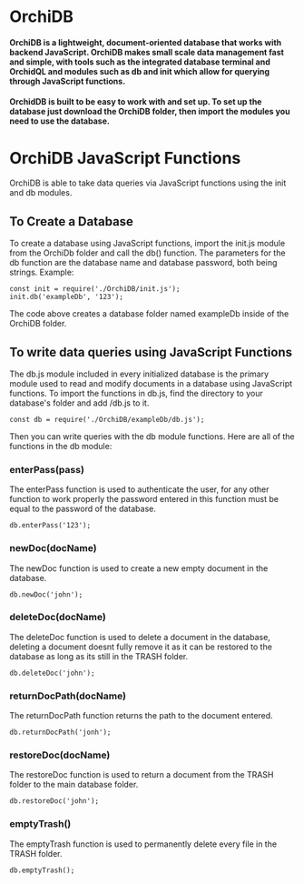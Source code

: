 # OrchiDB
#### OrchiDB is a lightweight, document-oriented database that works with backend JavaScript. OrchiDB makes small scale data management fast and simple, with tools such as the integrated database terminal and OrchidQL and modules such as db and init which allow for querying through JavaScript functions. 
#### OrchidDB is built to be easy to work with and set up. To set up the database just download the OrchiDB folder, then import the modules you need to use the database.

# OrchiDB JavaScript Functions
OrchiDB is able to take data queries via JavaScript functions using the init and db modules.
## To Create a Database
To create a database using JavaScript functions, import the init.js module from the OrchiDb folder and call the db() function. The parameters for the db function are the database name and database password, both being strings. Example: 
~~~
const init = require('./OrchiDB/init.js');
init.db('exampleDb', '123');
~~~
The code above creates a database folder named exampleDb inside of the OrchiDB folder.
## To write data queries using JavaScript Functions
The db.js module included in every initialized database is the primary module used to read and modify documents in a database using JavaScript functions. To import the functions in db.js, find the directory to your database's folder and add /db.js to it. 
~~~
const db = require('./OrchiDB/exampleDb/db.js');
~~~
Then you can write queries with the db module functions. Here are all of the functions in the db module:

### enterPass(pass)
The enterPass function is used to authenticate the user, for any other function to work properly the password entered in this function must be equal to the password of the database.
~~~
db.enterPass('123');
~~~
### newDoc(docName)
The newDoc function is used to create a new empty document in the database.
~~~
db.newDoc('john');
~~~
### deleteDoc(docName)
The deleteDoc function is used to delete a document in the database, deleting a document doesnt fully remove it as it can be restored to the database as long as its still in the TRASH folder.
~~~
db.deleteDoc('john');
~~~
### returnDocPath(docName)
The returnDocPath function returns the path to the document entered.
~~~
db.returnDocPath('jonh');
~~~
### restoreDoc(docName)
The restoreDoc function is used to return a document from the TRASH folder to the main database folder.
~~~
db.restoreDoc('john');
~~~
### emptyTrash()
The emptyTrash function is used to permanently delete every file in the TRASH folder.
~~~
db.emptyTrash();
~~~
